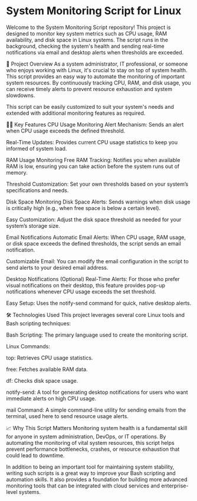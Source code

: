 # System Monitoring Script for Linux

Welcome to the System Monitoring Script repository! This project is designed to monitor key system metrics such as CPU usage, RAM availability, and disk space in Linux systems. The script runs in the background, checking the system's health and sending real-time notifications via email and desktop alerts when thresholds are exceeded.

🚀 Project Overview
As a system administrator, IT professional, or someone who enjoys working with Linux, it's crucial to stay on top of system health. This script provides an easy way to automate the monitoring of important system resources. By continuously tracking CPU, RAM, and disk usage, you can receive timely alerts to prevent resource exhaustion and system slowdowns.

This script can be easily customized to suit your system's needs and extended with additional monitoring features as required.

🧑‍💻 Key Features
CPU Usage Monitoring
Alert Mechanism: Sends an alert when CPU usage exceeds the defined threshold.

Real-Time Updates: Provides current CPU usage statistics to keep you informed of system load.

RAM Usage Monitoring
Free RAM Tracking: Notifies you when available RAM is low, ensuring you can take action before the system runs out of memory.

Threshold Customization: Set your own thresholds based on your system’s specifications and needs.

Disk Space Monitoring
Disk Space Alerts: Sends warnings when disk usage is critically high (e.g., when free space is below a certain level).

Easy Customization: Adjust the disk space threshold as needed for your system’s storage size.

Email Notifications
Automatic Email Alerts: When CPU usage, RAM usage, or disk space exceeds the defined thresholds, the script sends an email notification.

Customizable Email: You can modify the email configuration in the script to send alerts to your desired email address.

Desktop Notifications (Optional)
Real-Time Alerts: For those who prefer visual notifications on their desktop, this feature provides pop-up notifications whenever CPU usage exceeds the set threshold.

Easy Setup: Uses the notify-send command for quick, native desktop alerts.

🛠️ Technologies Used
This project leverages several core Linux tools and Bash scripting techniques:

Bash Scripting: The primary language used to create the monitoring script.

Linux Commands:

top: Retrieves CPU usage statistics.

free: Fetches available RAM data.

df: Checks disk space usage.

notify-send: A tool for generating desktop notifications for users who want immediate alerts on high CPU usage.

mail Command: A simple command-line utility for sending emails from the terminal, used here to send resource usage alerts.


📈 Why This Script Matters
Monitoring system health is a fundamental skill for anyone in system administration, DevOps, or IT operations. By automating the monitoring of vital system resources, this script helps prevent performance bottlenecks, crashes, or resource exhaustion that could lead to downtime.

In addition to being an important tool for maintaining system stability, writing such scripts is a great way to improve your Bash scripting and automation skills. It also provides a foundation for building more advanced monitoring tools that can be integrated with cloud services and enterprise-level systems.
